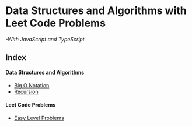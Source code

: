 # Data Structures and Algorithms with Leet Code Problems
_-With JavaScript and TypeScript_

## Index

#### Data Structures and Algorithms

- [Big O Notation](./A1%20Big%20O%20Notation/)
- [Recursion](./A2%20Recursion/)


#### Leet Code Problems

- [Easy Level Problems](./B1%20LEETCODE-Easy/)